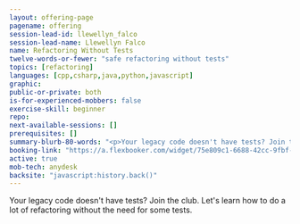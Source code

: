 ```yaml
---
layout: offering-page
pagename: offering
session-lead-id: llewellyn_falco
session-lead-name: Llewellyn Falco
name: Refactoring Without Tests
twelve-words-or-fewer: "safe refactoring without tests"
topics: [refactoring]
languages: [cpp,csharp,java,python,javascript]
graphic: 
public-or-private: both
is-for-experienced-mobbers: false
exercise-skill: beginner
repo: 
next-available-sessions: []
prerequisites: []
summary-blurb-80-words: "<p>Your legacy code doesn't have tests? Join the club. Let's learn how to do a lot of refactoring without the need for some tests.</p>"
booking-link: "https://a.flexbooker.com/widget/75e809c1-6688-42cc-9fbf-77b001c15991?serviceIds=39119"
active: true
mob-tech: anydesk
backsite: "javascript:history.back()"
---
```

Your legacy code doesn't have tests? Join the club. Let's learn how to do a lot of refactoring without the need for some tests.
